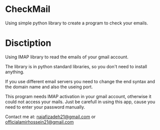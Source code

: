 # CheckMail
Using simple python library to create a program to check your emails.

# Disctiption
Using IMAP library to read the emails of your gmail account.

The library is in python standard libraries, so you don't need to install anything.

If you use different email servers you need to change the end syntax and the domain name 
and also the useing port.

This program needs IMAP activation in your gmail account, otherwise it could not access your mails.
Just be carefull in using this app, cause you need to enter your password manually.

Contact me at: najafizadeh21@gmail.com or officialamirhossein21@gmail.com
